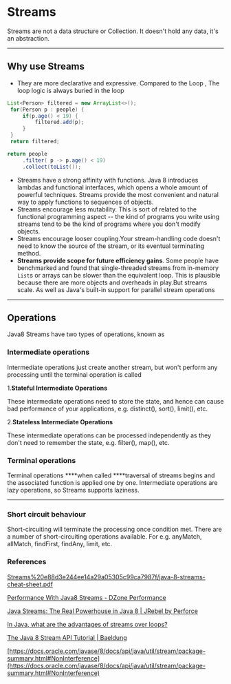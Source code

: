 # Streams

Streams are not a data structure or Collection. It doesn't hold any data, it's an abstraction. 

---

## Why use Streams

- They are more declarative and expressive. Compared to the Loop , The loop logic is always buried in the loop

   

```java
List<Person> filtered = new ArrayList<>();
 for(Person p : people) {
     if(p.age() < 19) {
         filtered.add(p);
     }
 }
 return filtered;
```

 

```java
return people
     .filter( p -> p.age() < 19)
     .collect(toList());
```

- Streams have a strong affinity with functions. Java 8 introduces lambdas and functional interfaces, which opens a whole
amount of powerful techniques. Streams provide the most convenient and natural way to apply functions to sequences of objects.
- Streams encourage less mutability. This is sort of
related to the functional programming aspect -- the kind of programs you write using streams tend to be the kind of programs where you don't modify objects.
- Streams encourage looser coupling.Your stream-handling code doesn't need to know the source of the stream, or its eventual terminating method.
- **Streams provide scope for future efficiency gains**. Some people have benchmarked and found that single-threaded streams from in-memory `List`s or arrays can be slower than the equivalent loop. This is plausible because there are more objects and overheads in play.But streams scale. As well as Java's built-in support for parallel stream operations

---

## **Operations**

Java8 Streams have two types of operations, known as

### **Intermediate operations**

Intermediate operations just create another stream, but won't perform any processing until the terminal operation is called

1.**Stateful Intermediate Operations**

These intermediate operations need to store the state, and hence can cause bad performance of your applications,
e.g. distinct(), sort(), limit(), etc.

2.**Stateless Intermediate Operations**

These intermediate operations can be
processed independently as they don't need to remember the state, e.g.
filter(), map(), etc.

### **Terminal operations**

Terminal operations ****when called ****traversal of streams begins and the associated function is applied one by one. Intermediate operations are lazy operations, so Streams supports laziness. 

---

### **Short circuit behaviour**

Short-circuiting will terminate the processing once condition met. There are a number of short-circuiting operations available. For e.g. anyMatch, allMatch, findFirst, findAny, limit, etc.

### References

[Streams%20e88d3e244ee14a29a05305c99ca7987f/java-8-streams-cheat-sheet.pdf](Streams%20e88d3e244ee14a29a05305c99ca7987f/java-8-streams-cheat-sheet.pdf)

[Performance With Java8 Streams - DZone Performance](https://dzone.com/articles/performance-with-java8-streams)

[Java Streams: The Real Powerhouse in Java 8 | JRebel by Perforce](https://www.jrebel.com/blog/java-streams-vjug-venkat-subramaniam)

[In Java, what are the advantages of streams over loops?](https://stackoverflow.com/questions/44180101/in-java-what-are-the-advantages-of-streams-over-loops)

[The Java 8 Stream API Tutorial | Baeldung](https://www.baeldung.com/java-8-streams)

[https://docs.oracle.com/javase/8/docs/api/java/util/stream/package-summary.html#NonInterference](https://docs.oracle.com/javase/8/docs/api/java/util/stream/package-summary.html#NonInterference)